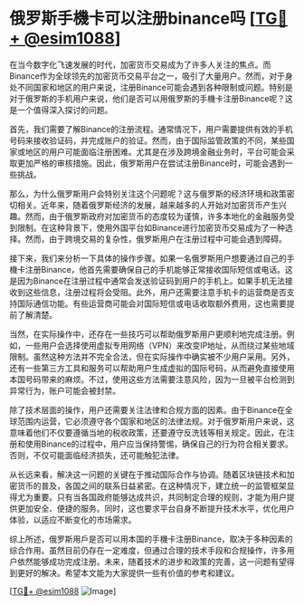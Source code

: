 # 俄罗斯手機卡可以注册binance吗 [[TG💪+ @esim1088](https://t.me/s/esim1088)]

在当今数字化飞速发展的时代，加密货币交易成为了许多人关注的焦点。而Binance作为全球领先的加密货币交易平台之一，吸引了大量用户。然而，对于身处不同国家和地区的用户来说，注册Binance可能会遇到各种限制或问题。特别是对于俄罗斯的手机用户来说，他们是否可以用俄罗斯的手機卡注册Binance呢？这是一个值得深入探讨的问题。

首先，我们需要了解Binance的注册流程。通常情况下，用户需要提供有效的手机号码来接收验证码，并完成账户的验证。然而，由于国际监管政策的不同，某些国家或地区的用户可能面临注册困难。尤其是在涉及跨境金融业务时，平台可能会采取更加严格的审核措施。因此，俄罗斯用户在尝试注册Binance时，可能会遇到一些挑战。

那么，为什么俄罗斯用户会特别关注这个问题呢？这与俄罗斯的经济环境和政策密切相关。近年来，随着俄罗斯经济的发展，越来越多的人开始对加密货币产生兴趣。然而，由于俄罗斯政府对加密货币的态度较为谨慎，许多本地化的金融服务受到限制。在这种背景下，使用外国平台如Binance进行加密货币交易成为了一种选择。然而，由于跨境交易的复杂性，俄罗斯用户在注册过程中可能会遇到障碍。

接下来，我们来分析一下具体的操作步骤。如果一名俄罗斯用户想要通过自己的手機卡注册Binance，他首先需要确保自己的手机能够正常接收国际短信或电话。这是因为Binance在注册过程中通常会发送验证码到用户的手机上。如果手机无法接收到这些信息，注册过程将会受阻。此外，用户还需要注意手机卡的运营商是否支持国际通信功能。有些运营商可能会对国际短信或电话收取额外费用，这也需要提前了解清楚。

当然，在实际操作中，还存在一些技巧可以帮助俄罗斯用户更顺利地完成注册。例如，一些用户会选择使用虚拟专用网络（VPN）来改变IP地址，从而绕过某些地域限制。虽然这种方法并不完全合法，但在实际操作中确实被不少用户采用。另外，还有一些第三方工具和服务可以帮助用户生成虚拟的国际号码，从而避免直接使用本国号码带来的麻烦。不过，使用这些方法需要注意风险，因为一旦被平台检测到异常行为，账户可能会被封禁。

除了技术层面的操作，用户还需要关注法律和合规方面的因素。由于Binance在全球范围内运营，它必须遵守各个国家和地区的法律法规。对于俄罗斯用户来说，这意味着他们不仅要遵循当地的税收政策，还要遵守反洗钱等相关规定。因此，在注册和使用Binance的过程中，用户应当保持警惕，确保自己的行为符合相关要求。否则，不仅可能面临经济损失，还可能触犯法律。

从长远来看，解决这一问题的关键在于推动国际合作与协调。随着区块链技术和加密货币的普及，各国之间的联系日益紧密。在这种情况下，建立统一的监管框架显得尤为重要。只有当各国政府能够达成共识，共同制定合理的规则，才能为用户提供更加安全、便捷的服务。同时，这也要求平台自身不断提升技术水平，优化用户体验，以适应不断变化的市场需求。

综上所述，俄罗斯用戶是否可以用本国的手機卡注册Binance，取决于多种因素的综合作用。虽然目前仍存在一定难度，但通过合理的技术手段和合规操作，许多用户依然能够成功完成注册。未来，随着技术的进步和政策的完善，这一问题有望得到更好的解决。希望本文能为大家提供一些有价值的参考和建议。

[[TG💪+ @esim1088](https://t.me/s/esim1088) ![Image](https://i.postimg.cc/4NQfJmqS/Snipaste-2025-05-13-00-14-12.png)]